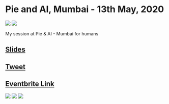 # Pie and AI, Mumbai - 13th May, 2020
[![](https://img.shields.io/github/license/sourcerer-io/hall-of-fame.svg?colorB=ff0000)](https://github.com/akshaybahadur21/Emojinator/blob/master/LICENSE.md)  [![](https://img.shields.io/badge/Akshay-Bahadur-brightgreen.svg?colorB=ff0000)](https://akshaybahadur.com)
 
My session at Pie & AI - Mumbai for humans  
## [Slides](https://docs.google.com/presentation/d/1bg-jypWLl96wfGSMJAvcrEuECUTzk_4fGBBWEtlm2e8/edit?usp=sharing)
## [Tweet](https://twitter.com/sujitsofficial/status/1258280696428130304)
## [Eventbrite Link](https://www.eventbrite.com/e/online-pie-ai-mumbai-vivid-applications-of-ai-tickets-104353672644)
<img src = "https://github.com/akshaybahadur21/Pie-and-AI-2020/blob/master/pieAi_akshay.jpg">
<img src="https://github.com/akshaybahadur21/Pie-and-AI-2020/blob/master/PienAi.jpg">
<img src="https://github.com/akshaybahadur21/Pie-and-AI-2020/blob/master/PienAi_announce.PNG">
